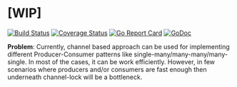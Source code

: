 # [WIP]

[![Build Status](https://travis-ci.com/mgkanani/goroutines.svg?branch=master)](https://travis-ci.com/mgkanani/goroutines)
[![Coverage Status](https://coveralls.io/repos/github/mgkanani/goroutines/badge.svg?branch=master)](https://coveralls.io/github/mgkanani/goroutines?branch=master)
[![Go Report Card](https://goreportcard.com/badge/github.com/mgkanani/goroutines)](https://goreportcard.com/report/github.com/mgkanani/goroutines)
[![GoDoc](https://img.shields.io/badge/Godoc-reference-blue.svg)](https://godoc.org/github.com/mgkanani/goroutines)

**Problem**:
Currently, channel based approach can be used for implementing different Producer-Consumer patterns 
like single-many/many-many/many-single. In most of the cases, it can be work efficiently.
However, in few scenarios where producers and/or consumers are fast enough then underneath channel-lock
 will be a bottleneck.


